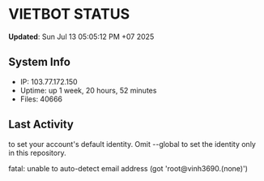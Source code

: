 # VIETBOT STATUS
**Updated**: Sun Jul 13 05:05:12 PM +07 2025

## System Info
- IP: 103.77.172.150
- Uptime: up 1 week, 20 hours, 52 minutes
- Files: 40666

## Last Activity

to set your account's default identity.
Omit --global to set the identity only in this repository.

fatal: unable to auto-detect email address (got 'root@vinh3690.(none)')
